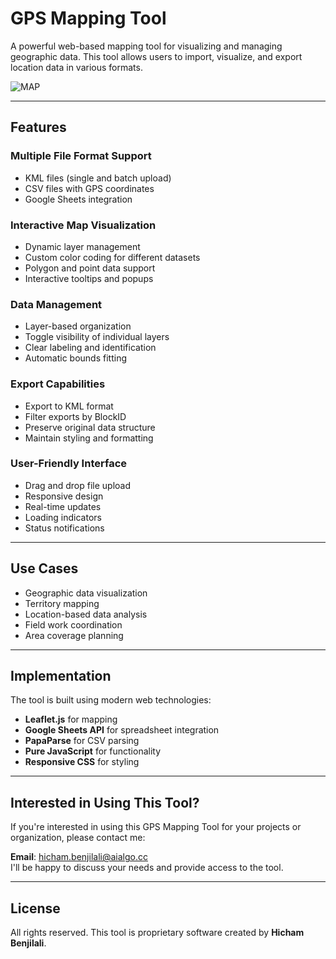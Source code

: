 # GPS Mapping Tool
A powerful web-based mapping tool for visualizing and managing geographic data. This tool allows users to import, visualize, and export location data in various formats.

![MAP](https://github.com/user-attachments/assets/e3cbc1aa-f1d5-47cd-8f49-8dd01b90fe1b)

---

## Features

### Multiple File Format Support
- KML files (single and batch upload)
- CSV files with GPS coordinates
- Google Sheets integration

### Interactive Map Visualization
- Dynamic layer management
- Custom color coding for different datasets
- Polygon and point data support
- Interactive tooltips and popups

### Data Management
- Layer-based organization
- Toggle visibility of individual layers
- Clear labeling and identification
- Automatic bounds fitting

### Export Capabilities
- Export to KML format
- Filter exports by BlockID
- Preserve original data structure
- Maintain styling and formatting

### User-Friendly Interface
- Drag and drop file upload
- Responsive design
- Real-time updates
- Loading indicators
- Status notifications

---

## Use Cases
- Geographic data visualization
- Territory mapping
- Location-based data analysis
- Field work coordination
- Area coverage planning

---

## Implementation
The tool is built using modern web technologies:
- **Leaflet.js** for mapping
- **Google Sheets API** for spreadsheet integration
- **PapaParse** for CSV parsing
- **Pure JavaScript** for functionality
- **Responsive CSS** for styling

---

## Interested in Using This Tool?
If you're interested in using this GPS Mapping Tool for your projects or organization, please contact me:

**Email**: hicham.benjilali@aialgo.cc  
I'll be happy to discuss your needs and provide access to the tool.

---

## License
All rights reserved. This tool is proprietary software created by **Hicham Benjilali**.

